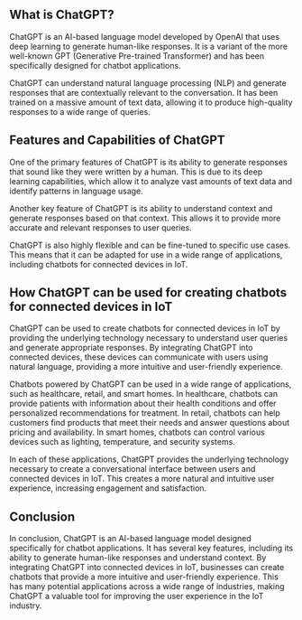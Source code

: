 
What is ChatGPT?
----------------

ChatGPT is an AI-based language model developed by OpenAI that uses deep learning to generate human-like responses. It is a variant of the more well-known GPT (Generative Pre-trained Transformer) and has been specifically designed for chatbot applications.

ChatGPT can understand natural language processing (NLP) and generate responses that are contextually relevant to the conversation. It has been trained on a massive amount of text data, allowing it to produce high-quality responses to a wide range of queries.

Features and Capabilities of ChatGPT
------------------------------------

One of the primary features of ChatGPT is its ability to generate responses that sound like they were written by a human. This is due to its deep learning capabilities, which allow it to analyze vast amounts of text data and identify patterns in language usage.

Another key feature of ChatGPT is its ability to understand context and generate responses based on that context. This allows it to provide more accurate and relevant responses to user queries.

ChatGPT is also highly flexible and can be fine-tuned to specific use cases. This means that it can be adapted for use in a wide range of applications, including chatbots for connected devices in IoT.

How ChatGPT can be used for creating chatbots for connected devices in IoT
--------------------------------------------------------------------------

ChatGPT can be used to create chatbots for connected devices in IoT by providing the underlying technology necessary to understand user queries and generate appropriate responses. By integrating ChatGPT into connected devices, these devices can communicate with users using natural language, providing a more intuitive and user-friendly experience.

Chatbots powered by ChatGPT can be used in a wide range of applications, such as healthcare, retail, and smart homes. In healthcare, chatbots can provide patients with information about their health conditions and offer personalized recommendations for treatment. In retail, chatbots can help customers find products that meet their needs and answer questions about pricing and availability. In smart homes, chatbots can control various devices such as lighting, temperature, and security systems.

In each of these applications, ChatGPT provides the underlying technology necessary to create a conversational interface between users and connected devices in IoT. This creates a more natural and intuitive user experience, increasing engagement and satisfaction.

Conclusion
----------

In conclusion, ChatGPT is an AI-based language model designed specifically for chatbot applications. It has several key features, including its ability to generate human-like responses and understand context. By integrating ChatGPT into connected devices in IoT, businesses can create chatbots that provide a more intuitive and user-friendly experience. This has many potential applications across a wide range of industries, making ChatGPT a valuable tool for improving the user experience in the IoT industry.
